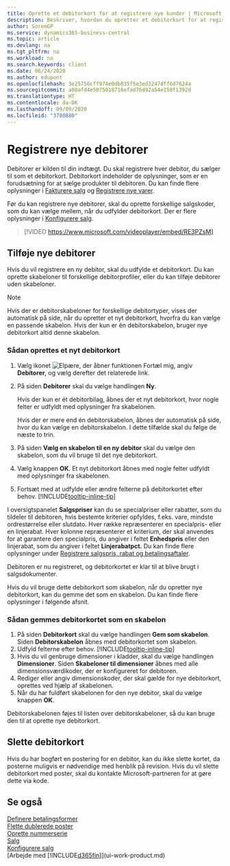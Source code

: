 ```yaml
---
title: Oprette et debitorkort for at registrere nye kunder | Microsoft Docs
description: Beskriver, hvordan du opretter et debitorkort for at registrere oplysninger om hver ny kunde, du sælger til.
author: SorenGP
ms.service: dynamics365-business-central
ms.topic: article
ms.devlang: na
ms.tgt_pltfrm: na
ms.workload: na
ms.search.keywords: client
ms.date: 06/24/2020
ms.author: edupont
ms.openlocfilehash: 3e25756cff974e0db835f5e3ed3247dff6d7624a
ms.sourcegitcommit: a80afd4e5075018716efad76d82a54e158f1392d
ms.translationtype: HT
ms.contentlocale: da-DK
ms.lasthandoff: 09/09/2020
ms.locfileid: "3780880"
---
```

# <a name="register-new-customers"></a>Registrere nye debitorer

Debitorer er kilden til din indtægt. Du skal registrere hver debitor, du sælger til som et debitorkort. Debitorkort indeholder de oplysninger, som er en forudsætning for at sælge produkter til debitoren. Du kan finde flere oplysninger i [Fakturere salg](sales-how-invoice-sales.md) og [Registrere nye varer](inventory-how-register-new-items.md).  

Før du kan registrere nye debitorer, skal du oprette forskellige salgskoder, som du kan vælge mellem, når du udfylder debitorkort. Der er flere oplysninger i [Konfigurere salg](sales-setup-sales.md).

> [!VIDEO https://www.microsoft.com/videoplayer/embed/RE3PZsM]

## <a name="adding-new-customers"></a>Tilføje nye debitorer

Hvis du vil registrere en ny debitor, skal du udfylde et debitorkort. Du kan oprette skabeloner til forskellige debitorprofiler, eller du kan tilføje debitorer uden skabeloner.  

> [!NOTE]  
> Hvis der er debitorskabeloner for forskellige debitortyper, vises der automatisk på side, når du opretter et nyt debitorkort, hvorfra du kan vælge en passende skabelon. Hvis der kun er én debitorskabelon, bruger nye debitorkort altid denne skabelon.  

### <a name="to-create-a-new-customer-card"></a>Sådan oprettes et nyt debitorkort

1. Vælg ikonet ![Elpære, der åbner funktionen Fortæl mig](media/ui-search/search_small.png "Fortæl mig, hvad du vil foretage dig"), angiv **Debitorer**, og vælg derefter det relaterede link.  
2. På siden **Debitorer** skal du vælge handlingen **Ny**.

    Hvis der kun er ét debitorbilag, åbnes der et nyt debitorkort, hvor nogle felter er udfyldt med oplysninger fra skabelonen.

    Hvis der er mere end én debitorskabelon, åbnes der automatisk på side, hvor du kan vælge en debitorskabelon. I dette tilfælde skal du følge de næste to trin.
3. På siden **Vælg en skabelon til en ny debitor** skal du vælge den skabelon, som du vil bruge til det nye debitorkort.
4. Vælg knappen **OK**. Et nyt debitorkort åbnes med nogle felter udfyldt med oplysninger fra skabelonen.  
5. Fortsæt med at udfylde eller ændre felterne på debitorkortet efter behov. [!INCLUDE[tooltip-inline-tip](includes/tooltip-inline-tip_md.md)]

I oversigtspanelet **Salgspriser** kan du se specialpriser eller rabatter, som du tildeler til debitoren, hvis bestemte kriterier opfyldes, f.eks. vare, mindste ordrestørrelse eller slutdato. Hver række repræsenterer en specialpris- eller en linjerabat. Hver kolonne repræsenterer et kriterium, der skal anvendes for at garantere den specialpris, du angiver i feltet **Enhedspris** eller den linjerabat, som du angiver i feltet **Linjerabatpct.** Du kan finde flere oplysninger under [Registrere salgspris, rabat og betalingsaftaler](sales-how-record-sales-price-discount-payment-agreements.md).

Debitoren er nu registreret, og debitorkortet er klar til at blive brugt i salgsdokumenter.

Hvis du vil bruge dette debitorkort som skabelon, når du opretter nye debitorkort, kan du gemme det som en skabelon. Du kan finde flere oplysninger i følgende afsnit.  

### <a name="to-save-the-customer-card-as-a-template"></a>Sådan gemmes debitorkortet som en skabelon

1. På siden **Debitorkort** skal du vælge handlingen **Gem som skabelon**. Siden **Debitorskabelon** åbnes med debitorkortet som skabelon.
2. Udfyld felterne efter behov. [!INCLUDE[tooltip-inline-tip](includes/tooltip-inline-tip_md.md)]
3. Hvis du vil genbruge dimensioner i kladder, skal du vælge handlingen **Dimensioner**. Siden **Skabeloner til dimensioner** åbnes med alle dimensionsværdikoder, der er konfigureret for debitoren.
4. Rediger eller angiv dimensionskoder, der skal gælde for nye debitorkort, oprettes ved hjælp af skabelonen.  
5. Når du har fuldført skabelonen for den nye debitor, skal du vælge knappen **OK**.

Debitorskabelonen føjes til listen over debitorskabeloner, så du kan bruge den til at oprette nye debitorkort.

## <a name="deleting-customer-cards"></a>Slette debitorkort

Hvis du har bogført en postering for en debitor, kan du ikke slette kortet, da posterne muligvis er nødvendige med henblik på revision. Hvis du vil slette debitorkort med poster, skal du kontakte Microsoft-partneren for at gøre dette via kode.  

## <a name="see-also"></a>Se også

[Definere betalingsformer](finance-payment-methods.md)  
[Flette dublerede poster](sales-how-merge-duplicate-records.md)  
[Oprette nummerserie](ui-create-number-series.md)  
[Salg](sales-manage-sales.md)  
[Konfigurere salg](sales-setup-sales.md)  
[Arbejde med [!INCLUDE[d365fin](includes/d365fin_md.md)]](ui-work-product.md)  
